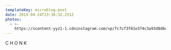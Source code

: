 ```yaml
---
templateKey: microblog-post
date: 2019-04-24T23:30:32.231Z
photos:
  - >-
    https://scontent-yyz1-1.cdninstagram.com/vp/fc7cf3f81e374c3a93d8d6e9c6b9bdee/5D53A998/t51.2885-15/e35/47267867_355591828552882_8270306097707538893_n.jpg?_nc_ht=scontent-yyz1-1.cdninstagram.com
---
```


C H O N K
